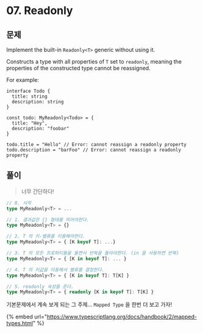 # 07. Readonly

## 문제

Implement the built-in `Readonly<T>` generic without using it.

Constructs a type with all properties of `T` set to `readonly`, meaning the properties of the constructed type cannot be reassigned.

For example:

```text
interface Todo {
  title: string
  description: string
}

const todo: MyReadonly<Todo> = {
  title: "Hey",
  description: "foobar"
}

todo.title = "Hello" // Error: cannot reassign a readonly property
todo.description = "barFoo" // Error: cannot reassign a readonly property
```

## 풀이

> 너무 간단하다!

```typescript
// 0. 시작
type MyReadonly<T> = ...

// 1. 결과값은 {} 형태를 띄어야한다.
type MyReadonly<T> = {}

// 2. T 의 키-밸류를 이용해야한다.
type MyReadonly<T> = { [K keyof T]: ...}

// 3. T 의 모든 프로퍼티들을 돌면서 반복을 돌아야한다. (in 을 사용하면 반복)
type MyReadonly<T> = { [K in keyof T]: ... }

// 4. T 의 키값을 이용해서 밸류를 결정한다.
type MyReadonly<T> = { [K in keyof T]: T[K] }

// 5. readonly 속성을 준다.
type MyReadonly<T> = { readonly [K in keyof T]: T[K] }
```

기본문제에서 계속 보게 되는 그 주제... `Mapped Type` 을 한번 더 보고 가자!

{% embed url="https://www.typescriptlang.org/docs/handbook/2/mapped-types.html" %}



